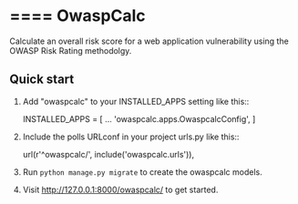 ====
OwaspCalc
====

Calculate an overall risk score for a web application vulnerability using the OWASP Risk Rating methodolgy.

Quick start
-----------

1. Add "owaspcalc" to your INSTALLED_APPS setting like this::

    INSTALLED_APPS = [
        ...
        'owaspcalc.apps.OwaspcalcConfig',
    ]

2. Include the polls URLconf in your project urls.py like this::

    url(r'^owaspcalc/', include('owaspcalc.urls')),

3. Run `python manage.py migrate` to create the owaspcalc models.


4. Visit http://127.0.0.1:8000/owaspcalc/ to get started.
